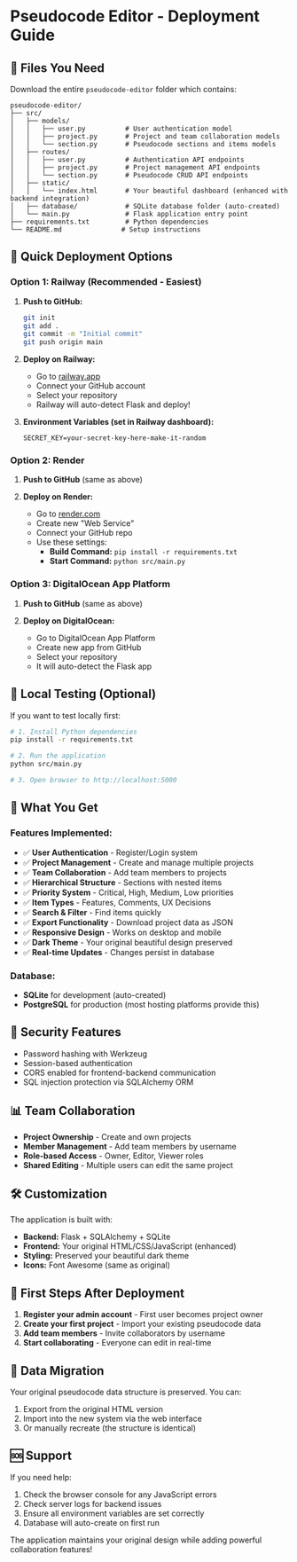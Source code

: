 # Pseudocode Editor - Deployment Guide

## 📁 Files You Need

Download the entire `pseudocode-editor` folder which contains:

```
pseudocode-editor/
├── src/
│   ├── models/
│   │   ├── user.py          # User authentication model
│   │   ├── project.py       # Project and team collaboration models
│   │   └── section.py       # Pseudocode sections and items models
│   ├── routes/
│   │   ├── user.py          # Authentication API endpoints
│   │   ├── project.py       # Project management API endpoints
│   │   └── section.py       # Pseudocode CRUD API endpoints
│   ├── static/
│   │   └── index.html       # Your beautiful dashboard (enhanced with backend integration)
│   ├── database/            # SQLite database folder (auto-created)
│   └── main.py              # Flask application entry point
├── requirements.txt         # Python dependencies
└── README.md               # Setup instructions
```

## 🚀 Quick Deployment Options

### Option 1: Railway (Recommended - Easiest)

1. **Push to GitHub:**
   ```bash
   git init
   git add .
   git commit -m "Initial commit"
   git push origin main
   ```

2. **Deploy on Railway:**
   - Go to [railway.app](https://railway.app)
   - Connect your GitHub account
   - Select your repository
   - Railway will auto-detect Flask and deploy!

3. **Environment Variables (set in Railway dashboard):**
   ```
   SECRET_KEY=your-secret-key-here-make-it-random
   ```

### Option 2: Render

1. **Push to GitHub** (same as above)

2. **Deploy on Render:**
   - Go to [render.com](https://render.com)
   - Create new "Web Service"
   - Connect your GitHub repo
   - Use these settings:
     - **Build Command:** `pip install -r requirements.txt`
     - **Start Command:** `python src/main.py`

### Option 3: DigitalOcean App Platform

1. **Push to GitHub** (same as above)

2. **Deploy on DigitalOcean:**
   - Go to DigitalOcean App Platform
   - Create new app from GitHub
   - Select your repository
   - It will auto-detect the Flask app

## 🔧 Local Testing (Optional)

If you want to test locally first:

```bash
# 1. Install Python dependencies
pip install -r requirements.txt

# 2. Run the application
python src/main.py

# 3. Open browser to http://localhost:5000
```

## 🎯 What You Get

### Features Implemented:
- ✅ **User Authentication** - Register/Login system
- ✅ **Project Management** - Create and manage multiple projects
- ✅ **Team Collaboration** - Add team members to projects
- ✅ **Hierarchical Structure** - Sections with nested items
- ✅ **Priority System** - Critical, High, Medium, Low priorities
- ✅ **Item Types** - Features, Comments, UX Decisions
- ✅ **Search & Filter** - Find items quickly
- ✅ **Export Functionality** - Download project data as JSON
- ✅ **Responsive Design** - Works on desktop and mobile
- ✅ **Dark Theme** - Your original beautiful design preserved
- ✅ **Real-time Updates** - Changes persist in database

### Database:
- **SQLite** for development (auto-created)
- **PostgreSQL** for production (most hosting platforms provide this)

## 🔐 Security Features

- Password hashing with Werkzeug
- Session-based authentication
- CORS enabled for frontend-backend communication
- SQL injection protection via SQLAlchemy ORM

## 📊 Team Collaboration

- **Project Ownership** - Create and own projects
- **Member Management** - Add team members by username
- **Role-based Access** - Owner, Editor, Viewer roles
- **Shared Editing** - Multiple users can edit the same project

## 🛠 Customization

The application is built with:
- **Backend:** Flask + SQLAlchemy + SQLite
- **Frontend:** Your original HTML/CSS/JavaScript (enhanced)
- **Styling:** Preserved your beautiful dark theme
- **Icons:** Font Awesome (same as original)

## 📝 First Steps After Deployment

1. **Register your admin account** - First user becomes project owner
2. **Create your first project** - Import your existing pseudocode data
3. **Add team members** - Invite collaborators by username
4. **Start collaborating** - Everyone can edit in real-time

## 🔄 Data Migration

Your original pseudocode data structure is preserved. You can:
1. Export from the original HTML version
2. Import into the new system via the web interface
3. Or manually recreate (the structure is identical)

## 🆘 Support

If you need help:
1. Check the browser console for any JavaScript errors
2. Check server logs for backend issues
3. Ensure all environment variables are set correctly
4. Database will auto-create on first run

The application maintains your original design while adding powerful collaboration features!

